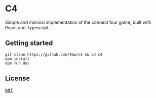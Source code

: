 # C4

Simple and minimal implementation of the connect four game, built with React and Typescript.

## Getting started

```
git clone https://github.com/Tmw/c4 && cd c4
npm install
npm run dev
```

## License
[MIT](./LICENSE)